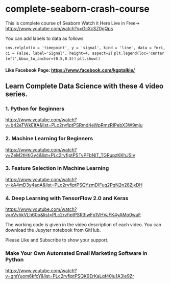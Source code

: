 # complete-seaborn-crash-course
This is complete course of Seaborn Watch it Here Live in Free-> https://www.youtube.com/watch?v=GcXcSZ0gQps 

You can add labels to data as follows

`sns.relplot(x = 'timepoint', y = 'signal', kind = 'line', data = fmri, ci = False, label='Signal', height=4, aspect=2)`
`plt.legend(loc='center left',bbox_to_anchor=(0.5,0.5))`
`plt.show()`


#### Like Facebook Page: https://www.facebook.com/kgptalkie/

## Learn Complete Data Science with these 4 video series.
### 1. Python for Beginners
https://www.youtube.com/watch?v=b42eTWkEIfA&list=PLc2rvfiptPSRmd4eWpRmzRIPebX3W9mju

### 2. Machine Learning for Beginners
https://www.youtube.com/watch?v=ZeM2tHtjGy4&list=PLc2rvfiptPSTvPFbNlT_TGRupzKKhJSIv

### 3. Feature Selection in Machine Learning
https://www.youtube.com/watch?v=kA4mD3y4aqA&list=PLc2rvfiptPSQYzmDIFuq2PqN2n28ZjxDH

### 4. Deep Learning with TensorFlow 2.0 and Keras
https://www.youtube.com/watch?v=nVvhkVLh60o&list=PLc2rvfiptPSR3iwFp1VHVJFK4yAMo0wuF

The working code is given in the video description of each video. You can download the Jupyter notebook from GitHub.

Please Like and Subscribe to show your support.

### Make Your Own Automated Email Marketing Software in Python
https://www.youtube.com/watch?v=gmYuom6kfoY&list=PLc2rvfiptPSQK9ErKaLqf40iu1A3le9Zr
